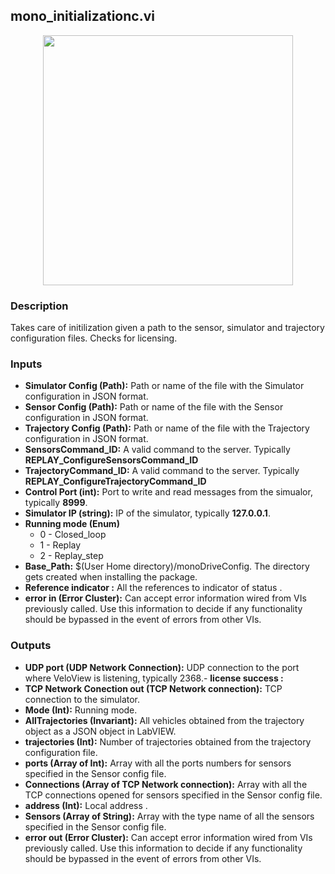 ## mono_initializationc.vi
<p align="center">
<img src="https://github.com/monoDriveIO/client/blob/lv_client_docs/WikiPhotos/LV_client/utilities/monoDrive_lvlib_mono__initializationc.png?raw=true" 
width="400"  />
</p>

### Description 
Takes care of initilization given a path to the sensor, simulator and trajectory configuration files. Checks for licensing.

### Inputs

- **Simulator Config (Path):** Path or name of the file with the Simulator configuration in JSON format.
- **Sensor Config (Path):** Path or name of the file with the Sensor configuration in JSON format.
- **Trajectory Config (Path):** Path or name of the file with the Trajectory configuration in JSON format.
- **SensorsCommand_ID:** A valid command to the server. Typically **REPLAY_ConfigureSensorsCommand_ID**
- **TrajectoryCommand_ID:** A valid command to the server. Typically **REPLAY_ConfigureTrajectoryCommand_ID**
- **Control Port (int):** Port to write and read messages from the simualor, typically **8999**.
- **Simulator IP (string):** IP of the simulator, typically **127.0.0.1**.
- **Running mode (Enum)** 
    * 0 - Closed_loop 
    * 1 - Replay
    * 2 - Replay_step 
- **Base_Path:** $(User Home directory)/monoDriveConfig. The directory gets created when installing the package.
- **Reference indicator :** All the references to indicator of status .
- **error in (Error Cluster):** Can accept error information wired from VIs previously called. Use this information to decide if any functionality should be bypassed in the event of errors from other VIs.


### Outputs

- **UDP port (UDP Network Connection):** UDP connection to the port where VeloView is listening, typically 2368.- **license success :** 
- **TCP Network Conection out (TCP Network connection):** TCP connection to the simulator.
- **Mode (Int):** Running mode.
- **AllTrajectories (Invariant):**  All vehicles obtained from the trajectory object as a JSON object in LabVIEW.
- **trajectories (Int):** Number of trajectories obtained from the trajectory configuration file.
- **ports (Array of Int):** Array with all the ports numbers for sensors specified in the Sensor config file.
- **Connections (Array of TCP Network connection):** Array with all the TCP connections opened for sensors specified in the Sensor config file.
- **address (Int):** Local address .
- **Sensors (Array of String):** Array with the type name of all the sensors specified in the Sensor config file.
- **error out (Error Cluster):** Can accept error information wired from VIs previously called. Use this information to decide if any functionality should be bypassed in the event of errors from other VIs.
